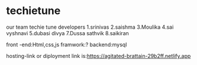 # techietune
our team techie tune developers
1.srinivas
2.saishma
3.Moulika
4.sai vyshnavi
5.dubasi divya
7.Dussa sathvik
8.saikiran


front -end:Html,css,js
framwork:?
backend:mysql


hosting-link  or diployment link is:https://agitated-brattain-29b2ff.netlify.app
